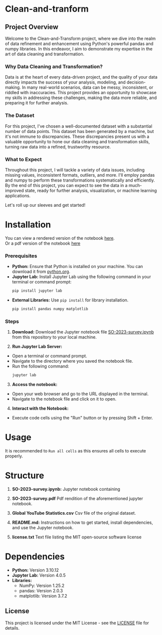 # Clean-and-tranform

## Project Overview

Welcome to the Clean-and-Transform project, where we dive into the realm of data refinement and enhancement using Python's powerful pandas and numpy libraries. In this endeavor, I aim to demonstrate my expertise in the art of data cleaning and transformation.

### Why Data Cleaning and Transformation?

Data is at the heart of every data-driven project, and the quality of your data directly impacts the success of your analysis, modeling, and decision-making. In many real-world scenarios, data can be messy, inconsistent, or riddled with inaccuracies. This project provides an opportunity to showcase my skills in addressing these challenges, making the data more reliable, and preparing it for further analysis.

### The Dataset

For this project, I've chosen a well-documented dataset with a substantial number of data points. This dataset has been generated by a machine, but it's not immune to discrepancies. These discrepancies present us with a valuable opportunity to hone our data cleaning and transformation skills, turning raw data into a refined, trustworthy resource.

### What to Expect

Throughout this project, I will tackle a variety of data issues, including missing values, inconsistent formats, outliers, and more. I'll employ pandas and numpy to perform these transformations systematically and efficiently. By the end of this project, you can expect to see the data in a much-improved state, ready for further analysis, visualization, or machine learning applications.  


Let's roll up our sleeves and get started!

# Installation

You can view a rendered version of the notebook [here](youtube.ipynb).  
Or a pdf version of the notebook [here]()

### Prerequisites
- **Python:** Ensure that Python is installed on your machine. You can download it from [python.org](https://www.python.org/).
- **Jupyter Lab:** Install Jupyter Lab using the following command in your terminal or command prompt:
  ```bash
  pip install jupyter lab
- **External Libraries:** Use `pip install` for library installation.
  ```bash
  pip install pandas numpy matplotlib 

### Steps  
1. **Download:** Download the Jupyter notebook file [SO-2023-survey.ipynb](SO-2023-survey.ipynb) from this repository to your local machine.

2. **Run Jupyter Lab Server:**
  - Open a terminal or command prompt.
  - Navigate to the directory where you saved the notebook file.
  - Run the following command:
    ```bash
    jupyter lab

3. **Access the notebook:**
  - Open your web browser and go to the URL displayed in the terminal.
  - Navigate to the notebook file and click on it to open.
    
4. **Interact with the Notebook:**
  - Execute code cells using the "Run" button or by pressing Shift + Enter.

# Usage
It is recommended to `Run all cells` as this ensures all cells to execute properly. 

# Structure
1. **SO-2023-survey.ipynb:** Jupyter notebook containing 

2. **SO-2023-survey.pdf** Pdf rendition of the aforementioned jupyter notebook.

3. **Global YouTube Statistics.csv** Csv file of the original dataset.

4. **README.md:** Instructions on how to get started, install dependencies, and use the Jupyter notebook.

5. **license.txt** Text file listing the MIT open-source software license 


# Dependencies
- **Python:** Version 3.10.12
- **Jupyter Lab:** Version 4.0.5
- **Libraries:**
  - NumPy: Version 1.25.2
  - pandas: Version 2.0.3
  - matplotlib: Version 3.7.2
 
## License
This project is licensed under the MIT License - see the [LICENSE](license.txt) file for details.
